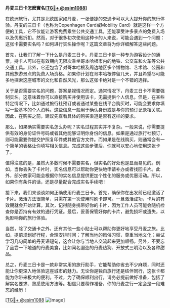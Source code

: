 **丹麦三日卡怎麽實名[[TG💪+ @esim1088](https://t.me/s/esim1088)]**

在欧洲旅行，尤其是北欧国家如丹麦，一张便捷的交通卡可以大大提升你的旅行体验。丹麦的三日卡（也称为Copenhagen Card或Mobility Card）就是这样一个方便的工具，它不仅能让游客免费乘坐公共交通工具，还能享受许多景点的免费入场以及优惠折扣。然而，对于很多初次使用这种卡的人来说，可能会遇到一个问题：这张卡需要实名吗？如何进行实名操作呢？这篇文章将为你详细解答这些问题。

首先，让我们了解一下什么是丹麦三日卡。丹麦三日卡是一种专为游客设计的通票，持卡人可以在有效期内无限次乘坐哥本哈根市内的地铁、公交车和火车等公共交通工具。此外，它还包含了对哥本哈根及周边地区多个博物馆、艺术馆、公园和其他旅游景点的免费入场资格。如果你计划在哥本哈根停留几天，并且希望尽可能多地探索这座城市的文化和自然风光，那么这张卡绝对是一个不错的选择。

关于是否需要实名的问题，答案是视情况而定。通常情况下，丹麦三日卡不需要强制实名。这意味着你可以直接购买并使用该卡，无需提供个人信息。但是，在某些特定情况下，比如通过旅行社预订或者通过某些在线平台购买时，可能会要求你填写一些基本的个人资料。这些信息一般用于确认身份或是与你的预订记录相关联。因此，在购买之前，建议先查看具体的购买渠道是否有这样的要求。

那么，如果确实需要实名怎么办呢？实名过程其实并不复杂。一般来说，你需要提供有效的身份证件号码或者其他能够证明你身份的信息。如果是通过旅行社预订，则可能需要你提交护照复印件或其他官方文件。而如果是在线购买，则通常会有一个简单的表格让你填写相关信息。完成这些步骤后，你就可以安心地使用这张卡了。

值得注意的是，虽然大多数时候不需要实名，但实名的好处也是显而易见的。例如，当你丢失了卡片时，实名信息可以帮助你更快地申请补办或者找回卡片。此外，部分商家可能会根据你的实名信息提供更加个性化的服务或优惠活动。所以，如果你有条件的话，还是尽量配合完成实名手续吧！

接下来，我们来谈谈如何正确使用丹麦三日卡。首先，确保你在出发前已经激活了卡片。激活方法很简单，只需在第一次使用时刷卡即可。一旦激活成功，卡片的有效期就会开始计算。其次，记得随身携带好你的卡片，因为工作人员可能会随机检查你是否持有有效的通行凭证。最后，妥善保管好你的卡片，避免损坏或遗失，以免影响你的旅行体验。

当然，除了交通卡之外，还有其他一些小贴士可以帮助你更好地享受丹麦之旅。比如，提前规划好行程，合理安排时间；了解当地的风俗习惯，尊重当地文化；尝试学习几句简单的丹麦语短句，这会让你与当地人交流起来更加顺畅。另外，不要忘了品尝一下地道的丹麦美食，比如闻名遐迩的丹麦热狗、开放式三明治以及各种甜品。

总之，丹麦三日卡是一款非常实用的旅行助手，它能帮助你省去不少麻烦，同时还能让你更深入地体验这座城市的魅力。无论你是独自旅行还是结伴同行，这张卡都能为你带来极大的便利。不过，为了确保顺利出行，请务必提前做好准备，包括了解实名要求、熟悉使用方法等。相信只要稍作准备，你的丹麦之行一定会是一段难忘的经历！

[[TG💪+ @esim1088](https://t.me/s/esim1088) ![Image](https://i.postimg.cc/4NQfJmqS/Snipaste-2025-05-13-00-14-12.png)]